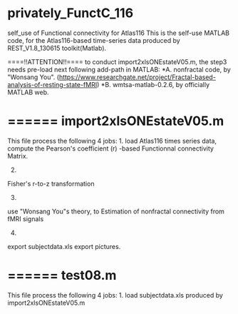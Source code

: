 # privately_FunctC_116
self_use of Functional connectivity for Atlas116
This is the self-use MATLAB code,
for the Atlas116-based time-series data produced by REST_V1.8_130615 toolkit(Matlab).

====!!ATTENTION!!====
to conduct import2xlsONEstateV05.m,
the step3 needs pre-load next following add-path in MATLAB:
*A. nonfractal code, by "Wonsang You".
(https://www.researchgate.net/project/Fractal-based-analysis-of-resting-state-fMRI)
*B. wmtsa-matlab-0.2.6, by officially MATLAB web.

======
import2xlsONEstateV05.m
======
This file process the following 4 jobs:
1.
load Atlas116 times series data,
compute the Pearson's coefficient (r) -based Functionnal connectivity Matrix.

2.
Fisher's r-to-z transformation

3.
use "Wonsang You"s theory, 
to Estimation of nonfractal connectivity from fMRI signals

4.
export subjectdata.xls
export pictures.



======
test08.m
======
This file process the following 4 jobs:
1.
load subjectdata.xls produced by import2xlsONEstateV05.m


